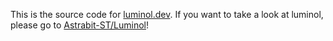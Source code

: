 This is the source code for [luminol.dev](https://luminol.dev).
If you want to take a look at luminol, please go to [Astrabit-ST/Luminol](https://github.com/Astrabit-ST/Luminol)!